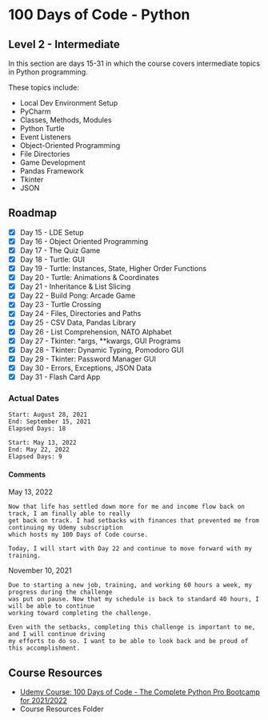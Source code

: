 # 100 Days of Code - Python

## Level 2 - Intermediate

In this section are days 15-31 in which the course covers intermediate topics in Python programming.

These topics include:

- Local Dev Environment Setup
- PyCharm
- Classes, Methods, Modules
- Python Turtle
- Event Listeners
- Object-Oriented Programming
- File Directories
- Game Development
- Pandas Framework
- Tkinter
- JSON

## Roadmap

- [x] Day 15 - LDE Setup
- [x] Day 16 - Object Oriented Programming
- [x] Day 17 - The Quiz Game
- [x] Day 18 - Turtle: GUI
- [x] Day 19 - Turtle: Instances, State, Higher Order Functions
- [x] Day 20 - Turtle: Animations & Coordinates
- [x] Day 21 - Inheritance & List Slicing
- [x] Day 22 - Build Pong: Arcade Game
- [x] Day 23 - Turtle Crossing
- [x] Day 24 - Files, Directories and Paths
- [x] Day 25 - CSV Data, Pandas Library
- [x] Day 26 - List Comprehension, NATO Alphabet
- [x] Day 27 - Tkinter: *args, **kwargs, GUI Programs
- [x] Day 28 - Tkinter: Dynamic Typing, Pomodoro GUI
- [x] Day 29 - Tkinter: Password Manager GUI
- [x] Day 30 - Errors, Exceptions, JSON Data
- [x] Day 31 - Flash Card App

### Actual Dates

    Start: August 28, 2021
    End: September 15, 2021
    Elapsed Days: 18

    Start: May 13, 2022
    End: May 22, 2022
    Elapsed Days: 9

#### Comments

May 13, 2022

    Now that life has settled down more for me and income flow back on track, I am finally able to really
    get back on track. I had setbacks with finances that prevented me from continuing my Udemy subscription
    which hosts my 100 Days of Code course.

    Today, I will start with Day 22 and continue to move forward with my training.

November 10, 2021

    Due to starting a new job, training, and working 60 hours a week, my progress during the challenge
    was put on pause. Now that my schedule is back to standard 40 hours, I will be able to continue
    working toward completing the challenge. 
    
    Even with the setbacks, completing this challenge is important to me, and I will continue driving
    my efforts to do so. I want to be able to look back and be proud of this accomplishment.

## Course Resources

- [Udemy Course: 100 Days of Code - The Complete Python Pro Bootcamp for 2021/2022](https://www.udemy.com/course/100-days-of-code/learn)
- Course Resources Folder
